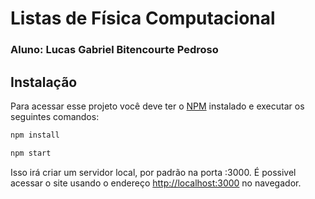 # Listas de Física Computacional
### Aluno: Lucas Gabriel Bitencourte Pedroso

## Instalação
Para acessar esse projeto você deve ter o [NPM](https://docs.npmjs.com/downloading-and-installing-node-js-and-npm) instalado e executar os seguintes comandos:

```bash
npm install

npm start
```

Isso irá criar um servidor local, por padrão na porta :3000. É possivel acessar o site usando o endereço [http://localhost:3000](http://localhost:3000) no navegador.